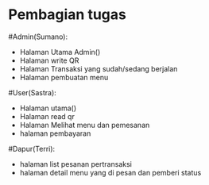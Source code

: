 # Pembagian tugas

#Admin(Sumano):
- Halaman Utama Admin()
- Halaman write QR
- Halaman Transaksi yang sudah/sedang berjalan
- Halaman pembuatan menu

#User(Sastra):
- Halaman utama()
- Halaman read qr
- Halaman Melihat menu dan pemesanan
- halaman pembayaran

#Dapur(Terri):
- halaman list pesanan pertransaksi
- halaman detail menu yang di pesan dan pemberi status
